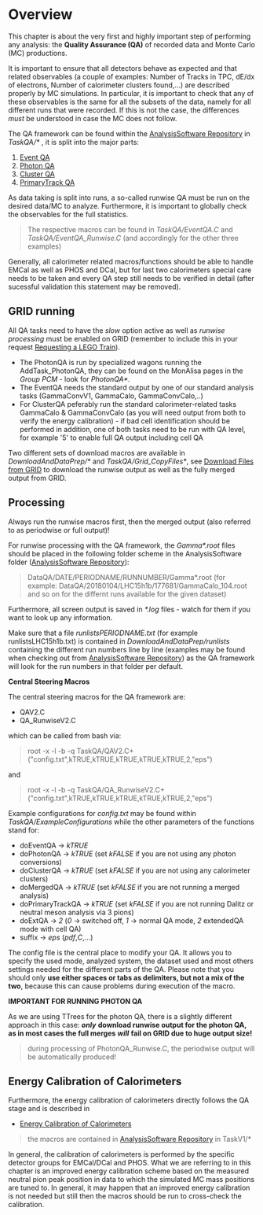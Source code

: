 # Overview

This chapter is about the very first and highly important step of performing any analysis: the **Quality Assurance \(QA\)** of recorded data and Monte Carlo \(MC\) productions.

It is important to ensure that all detectors behave as expected and that related observables \(a couple of examples: Number of Tracks in TPC, dE/dx of electrons, Number of calorimeter clusters found,...\) are described properly by MC simulations. In particular, it is important to check that any of these observables is the same for all the subsets of the data, namely for all different runs that were recorded. If this is not the case, the differences _must_ be understood in case the MC does not follow.

The QA framework can be found within the [AnalysisSoftware Repository](https://gitlab.cern.ch/alice-pcg/AnalysisSoftware) in _TaskQA/\*_ , it is split into the major parts:

1. [Event QA](eventqa.md)
2. [Photon QA](photonqa.md)
3. [Cluster QA](clusterqa.md)
4. [PrimaryTrack QA](primaryqa.md)

As data taking is split into runs, a so-called runwise QA must be run on the desired data/MC to analyze. Furthermore, it is important to globally check the observables for the full statistics.

> The respective macros can be found in _TaskQA/EventQA.C_ and _TaskQA/EventQA\_Runwise.C_ \(and accordingly for the other three examples\)

Generally, all calorimeter related macros/functions should be able to handle EMCal as well as PHOS and DCal, but for last two calorimeters special care needs to be taken and every QA step still needs to be verified in detail \(after sucessful validation this statement may be removed\).

## GRID running

All QA tasks need to have the _slow_ option active as well as _runwise processing_ must be enabled on GRID \(remember to include this in your request [Requesting a LEGO Train](../aliphysics-implementation-and-grid-running/legotrains.md)\).

* The PhotonQA is run by specialized wagons running the AddTask\_PhotonQA, they can be found on the MonAlisa pages in the _Group PCM_ - look for _PhotonQA\*_.
* The EventQA needs the standard output by one of our standard analysis tasks \(GammaConvV1, GammaCalo, GammaConvCalo,..\)
* For ClusterQA peferably run the standard calorimeter-related tasks GammaCalo & GammaConvCalo \(as you will need output from both to verify the energy calibration\) - if bad cell identification should be performed in addition, one of both tasks need to be run with QA level, for example '5' to enable full QA output including cell QA

Two different sets of download macros are available in _DownloadAndDataPrep/\*_ and _TaskQA/Grid\_CopyFiles\*_, see [Download Files from GRID](../aliphysics-implementation-and-grid-running/download.md) to download the runwise output as well as the fully merged output from GRID.

## Processing

Always run the runwise macros first, then the merged output \(also referred to as periodwise or full output\)!

For runwise processing with the QA framework, the _Gamma\*.root_ files should be placed in the following folder scheme in the AnalysisSoftware folder \([AnalysisSoftware Repository](https://gitlab.cern.ch/alice-pcg/AnalysisSoftware)\):

> DataQA/DATE/PERIODNAME/RUNNUMBER/Gamma\*.root \(for example: DataQA/20180104/LHC15h1b/177681/GammaCalo\_104.root and so on for the differnt runs available for the given dataset\)

Furthermore, all screen output is saved in _\*.log_ files - watch for them if you want to look up any information.

Make sure that a file _runlistsPERIODNAME.txt_ \(for example runlistsLHC15h1b.txt\) is contained in _DownloadAndDataPrep/runlists_ containing the different run numbers line by line \(examples may be found when checking out from [AnalysisSoftware Repository](https://gitlab.cern.ch/alice-pcg/AnalysisSoftware)\) as the QA framework will look for the run numbers in that folder per default.

**Central Steering Macros**

The central steering macros for the QA framework are:

* QAV2.C
* QA\_RunwiseV2.C

which can be called from bash via:

> root -x -l -b -q TaskQA/QAV2.C+\(\"config.txt\"\,kTRUE\,kTRUE\,kTRUE\,kTRUE\,kTRUE\,2\,\"eps\"\)

and

> root -x -l -b -q TaskQA/QA\_RunwiseV2.C+\(\"config.txt\"\,kTRUE\,kTRUE\,kTRUE\,kTRUE\,kTRUE\,2\,\"eps\"\)

Example configurations for _config.txt_ may be found within _TaskQA/ExampleConfigurations_ while the other parameters of the functions stand for:

* doEventQA -&gt; _kTRUE_
* doPhotonQA -&gt; _kTRUE_ \(set _kFALSE_ if you are not using any photon conversions\)
* doClusterQA -&gt; _kTRUE_ \(set _kFALSE_ if you are not using any calorimeter clusters\)
* doMergedQA -&gt; _kTRUE_ \(set _kFALSE_ if you are not running a merged analysis\)
* doPrimaryTrackQA -&gt; _kTRUE_ \(set _kFALSE_ if you are not running Dalitz or neutral meson analysis via 3 pions\)
* doExtQA -&gt; _2_ \(_0_ -&gt; switched off, _1_ -&gt; normal QA mode, _2_ extendedQA mode with cell QA\)
* suffix -&gt; _eps_ \(_pdf_,_C_,...\)

The config file is the central place to modify your QA. It allows you to specify the used mode, analyzed system, the dataset used and most others settings needed for the different parts of the QA. Please note that you should only **use either spaces or tabs as delimiters, but not a mix of the two**, because this can cause problems during execution of the macro.

**IMPORTANT FOR RUNNING PHOTON QA**

As we are using TTrees for the photon QA, there is a slightly different approach in this case: _**only**_ **download runwise output for the photon QA, as in most cases the full merges** _**will**_ **fail on GRID due to huge output size!**

> during processing of PhotonQA\_Runwise.C, the periodwise output will be automatically produced!

## Energy Calibration of Calorimeters

Furthermore, the energy calibration of calorimeters directly follows the QA stage and is described in

* [Energy Calibration of Calorimeters](ecalib.md)

> the macros are contained in [AnalysisSoftware Repository](https://gitlab.cern.ch/alice-pcg/AnalysisSoftware) in TaskV1/\*

In general, the calibration of calorimeters is performed by the specific detector groups for EMCal/DCal and PHOS. What we are referring to in this chapter is an improved energy calibration scheme based on the measured neutral pion peak position in data to which the simulated MC mass positions are tuned to. In general, it may happen that an improved energy calibration is not needed but still then the macros should be run to cross-check the calibration.

